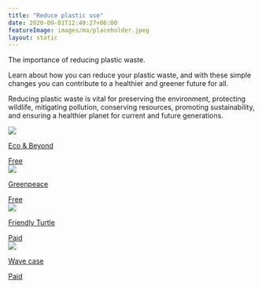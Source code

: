 ```yaml
---
title: "Reduce plastic use"
date: 2020-09-01T12:49:27+06:00
featureImage: images/ma/placeholder.jpeg
layout: static
---
```


The importance of reducing plastic waste.

Learn about how you can reduce your plastic waste, and with these simple changes you can contribute to a healthier and greener future for all.

Reducing plastic waste is vital for preserving the environment, protecting wildlife, mitigating pollution, conserving resources, promoting sustainability, and ensuring a healthier planet for current and future generations.

<a class="ma-link" href="https://www.ecoandbeyond.co/articles/why-should-we-reduce-the-use-of-plastic/"><div class="ma-card ma-card-Community"><div class="ma-icon"><img src ="/images/icon-check.png"/></div><div class="ma-name"><p>Eco & Beyond</p></div><div class="ma-paid-text"><span>Free</span></div></div></a><a class="ma-link" href="https://www.greenpeace.org.uk/news/9-ways-reduce-plastic-use/"><div class="ma-card ma-card-Community"><div class="ma-icon"><img src ="/images/icon-check.png"/></div><div class="ma-name"><p>Greenpeace</p></div><div class="ma-paid-text"><span>Free</span></div></div></a><a class="ma-link" href="https://www.awin1.com/cread.php?awinmid=26681&awinaffid=1198638&ued=https%3A%2F%2Fwww.friendlyturtle.com%2F"><div class="ma-card ma-card-Community"><div class="ma-icon"><img src ="/images/icon-pound.png"/></div><div class="ma-name"><p>Friendly Turtle</p></div><div class="ma-paid-text"><span>Paid</span></div></div></a><a class="ma-link" href="https://www.awin1.com/cread.php?awinmid=24785&awinaffid=1198638&ued=https%3A%2F%2Fwww.wavecase.co.uk%2F"><div class="ma-card ma-card-Community"><div class="ma-icon"><img src ="/images/icon-pound.png"/></div><div class="ma-name"><p>Wave case</p></div><div class="ma-paid-text"><span>Paid</span></div></div></a>  

<br/><br/>






